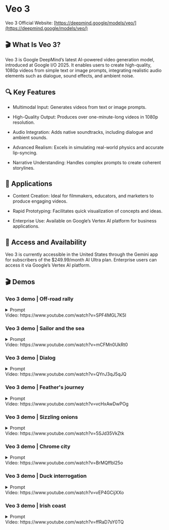 # Veo 3
Veo 3 Official Website: [https://deepmind.google/models/veo/](https://deepmind.google/models/veo/)

## 🎬 What Is Veo 3?
Veo 3 is Google DeepMind’s latest AI-powered video generation model, introduced at Google I/O 2025. It enables users to create high-quality, 1080p videos from simple text or image prompts, integrating realistic audio elements such as dialogue, sound effects, and ambient noise.

## 🔍 Key Features
- Multimodal Input: Generates videos from text or image prompts.

- High-Quality Output: Produces over one-minute-long videos in 1080p resolution.

- Audio Integration: Adds native soundtracks, including dialogue and ambient sounds.

- Advanced Realism: Excels in simulating real-world physics and accurate lip-syncing.

- Narrative Understanding: Handles complex prompts to create coherent storylines.

## 💼 Applications
- Content Creation: Ideal for filmmakers, educators, and marketers to produce engaging videos.

- Rapid Prototyping: Facilitates quick visualization of concepts and ideas.

- Enterprise Use: Available on Google’s Vertex AI platform for business applications.

## 📲 Access and Availability
Veo 3 is currently accessible in the United States through the Gemini app for subscribers of the $249.99/month AI Ultra plan. Enterprise users can access it via Google’s Vertex AI platform.

## 🎬 Demos
### Veo 3 demo | Off-road rally
<details>
<summary>Prompt</summary>

```text
 The scene explodes with the raw, visceral, and unpredictable energy of a hardcore off-road rally, captured with a dynamic, almost found-footage or embedded sports documentary aesthetic. The camera is often shaky, seemingly mounted inside one of the vehicles or held by a daring spectator very close to the action, frequently splattered with mud or water, catching unintentional lens flares from the natural, often harsh, sunlight filtering through trees or reflecting off wet surfaces. We are immersed in a challenging, untamed natural environment – perhaps a dense, muddy forest trail, a treacherous rocky incline littered with loose scree, or a series_of shallow, fast-flowing river crossings. Several heavily modified, entirely unidentifiable, and unbranded off-road vehicles are engaged in a frenetic, no-holds-barred race. These are not showroom models; they are custom-built, rugged machines – open-wheeled buggies with exposed engines and prominent roll cages, heavily armored pickup trucks with oversized, knobby tires and snorkel exhausts, their original forms and manufacturers completely obscured by extreme modifications, layers of caked-on mud, and a general air of brutal functionality. The dominant sounds are the deafening, guttural roar of powerful, untamed engines, the whine of transmissions, the percussive impact of suspension bottoming out, and the constant spray of mud and water. Within an 8-second sequence, one of the lead vehicles, a low-slung, open-cockpit buggy so caked in thick, brown mud that its original color is a mystery, approaches a wide, shallow river crossing at incredible speed. Without the slightest hesitation, its unseen driver powers straight into the water. The impact sends an enormous, almost solid, opaque sheet of muddy water, mixed with stones and debris from the riverbed, spectacularly high into the air, completely engulfing the small buggy for a terrifying moment, obscuring it from view as if it has been swallowed by the river itself. Right on its tail, a pursuing, equally mud-encrusted, custom-built truck – a hulking, high-clearance beast with a heavily reinforced external roll cage and no discernible badging – arrives at the river crossing just as this massive wall of airborne water reaches its peak. Instead of slowing or attempting to find a clearer path, the truck's driver, with unwavering aggression, plunges directly into and through this opaque, turbulent curtain of muddy spray at full throttle. A split second later, the truck bursts out from the other side of the deluge, water cascading from its roof and chassis, its oversized windshield wipers struggling frantically to clear the torrent of muddy water obscuring the driver's vision. It lands heavily on the far bank, suspension groaning, but still in hot pursuit of the now-reappearing buggy. This thrilling, messy, and visually spectacular sequence of one vehicle creating a massive environmental obstacle and the next immediately conquering it through sheer force, forms the core, immersive, attention-grabbing event of the 8-second sequence. The race continues with undiminished ferocity, the natural terrain itself an active participant in the conflict.
```
</details>
Video: https://www.youtube.com/watch?v=SPF4MGL7K5I

### Veo 3 demo | Sailor and the sea
<details>
<summary>Prompt</summary>

```text
A medium shot frames an old sailor, his knitted blue sailor hat casting a shadow over his eyes, a thick grey beard obscuring his chin. He holds his pipe in one hand, gesturing with it towards the churning, grey sea beyond the ship's railing. "This ocean, it's a force, a wild, untamed might. And she commands your awe, with every breaking light"
```
</details>
Video: https://www.youtube.com/watch?v=mCFMn0UkRt0

### Veo 3 demo | Dialog
<details>
<summary>Prompt</summary>

```text

```
</details>
Video: https://www.youtube.com/watch?v=QYnJ3qJ5qJQ

### Veo 3 demo | Feather's journey
<details>
<summary>Prompt</summary>

```text
A delicate feather rests on a fence post. A gust of wind lifts it, sending it dancing over rooftops. It floats and spins, finally caught in a spiderweb on a high balcony.
```
</details>
Video: https://www.youtube.com/watch?v=vcHxAwDwPOg

### Veo 3 demo | Sizzling onions
<details>
<summary>Prompt</summary>

```text
A close up in a smooth, slow pan focuses intently on diced onions hitting a scorching hot pan, instantly creating a dramatic sizzle. Audio: distinct sizzle.
```
</details>
Video: https://www.youtube.com/watch?v=5SJd35VkZtk

### Veo 3 demo | Chrome city
<details>
<summary>Prompt</summary>

```text
A fast-tracking shot through a futuristic city with buildings made from reflective organic chrome. It is daytime, rainbows, and an alien planet fills the sky. Camera zooms into robotic bee working inside a reflective organic chrome
```
</details>
Video: https://www.youtube.com/watch?v=BrMQffbI25o

### Veo 3 demo | Duck interrogation
<details>
<summary>Prompt</summary>

```text
A detective interrogates a nervous-looking rubber duck. "Where were you on the night of the bubble bath?!" he quacks. Audio: Detective's stern quack, nervous squeaks from rubber duck.
```
</details>
Video: https://www.youtube.com/watch?v=vEP4GCijXXo

### Veo 3 demo | Irish coast
<details>
<summary>Prompt</summary>

```text
In rural Ireland, circa 1860s, two women, their long, modest dresses of homespun fabric whipping gently in the strong coastal wind, walk with determined strides across a windswept cliff top. The ground is carpeted with hardy wildflowers in muted hues. They move steadily towards the precipitous edge, where the vast, turbulent grey-green ocean roars and crashes against the sheer rock face far below, sending plumes of white spray into the air.
```
</details>
Video: https://www.youtube.com/watch?v=ffRaD7sY0TQ
